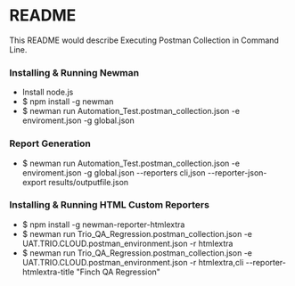 # README #

This README would describe Executing Postman Collection in Command Line.

### Installing & Running Newman ###

* Install node.js
* $ npm install -g newman
* $ newman run Automation_Test.postman_collection.json -e enviroment.json -g global.json

### Report Generation ###

* $ newman run Automation_Test.postman_collection.json -e enviroment.json -g global.json --reporters cli,json --reporter-json-export results/outputfile.json


### Installing & Running HTML Custom Reporters  ###

* $ npm install -g newman-reporter-htmlextra
* $ newman run Trio_QA_Regression.postman_collection.json -e UAT.TRIO.CLOUD.postman_environment.json -r htmlextra
* $ newman run Trio_QA_Regression.postman_collection.json -e UAT.TRIO.CLOUD.postman_environment.json -r htmlextra,cli --reporter-htmlextra-title "Finch QA Regression"



